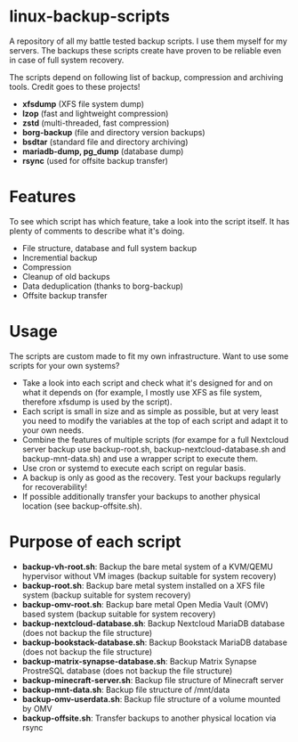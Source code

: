 # linux-backup-scripts
A repository of all my battle tested backup scripts.
I use them myself for my servers. The backups these scripts create have proven to be reliable even in case of full system recovery.

The scripts depend on following list of backup, compression and archiving tools.
Credit goes to these projects!
- **xfsdump** (XFS file system dump)
- **lzop** (fast and lightweight compression)
- **zstd** (multi-threaded, fast compression)
- **borg-backup** (file and directory version backups)
- **bsdtar** (standard file and directory archiving)
- **mariadb-dump, pg_dump** (database dump)
- **rsync** (used for offsite backup transfer)

# Features
To see which script has which feature, take a look into the script itself. It has plenty of comments to describe what it's doing.
- File structure, database and full system backup
- Incremential backup
- Compression
- Cleanup of old backups
- Data deduplication (thanks to borg-backup)
- Offsite backup transfer

# Usage
The scripts are custom made to fit my own infrastructure.
Want to use some scripts for your own systems?
- Take a look into each script and check what it's designed for and on what it depends on (for example, I mostly use XFS as file system, therefore xfsdump is used by the script).
- Each script is small in size and as simple as possible, but at very least you need to modify the variables at the top of each script and adapt it to your own needs.
- Combine the features of multiple scripts (for exampe for a full Nextcloud server backup use backup-root.sh, backup-nextcloud-database.sh and backup-mnt-data.sh) and use a wrapper script to execute them.
- Use cron or systemd to execute each script on regular basis.
- A backup is only as good as the recovery. Test your backups regularly for recoverability!
- If possible additionally transfer your backups to another physical location (see backup-offsite.sh).

# Purpose of each script
- **backup-vh-root.sh**: Backup the bare metal system of a KVM/QEMU hypervisor without VM images (backup suitable for system recovery)
- **backup-root.sh**: Backup bare metal system installed on a XFS file system (backup suitable for system recovery)
- **backup-omv-root.sh**: Backup bare metal Open Media Vault (OMV) based system (backup suitable for system recovery)
- **backup-nextcloud-database.sh**: Backup Nextcloud MariaDB database (does not backup the file structure)
- **backup-bookstack-database.sh**: Backup Bookstack MariaDB database (does not backup the file structure)
- **backup-matrix-synapse-database.sh**: Backup Matrix Synapse ProstreSQL database (does not backup the file structure)
- **backup-minecraft-server.sh**: Backup file structure of Minecraft server
- **backup-mnt-data.sh**: Backup file structure of /mnt/data
- **backup-omv-userdata.sh**: Backup file structure of a volume mounted by OMV
- **backup-offsite.sh**: Transfer backups to another physical location via rsync
